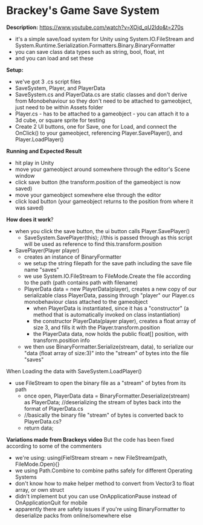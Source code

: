 # Brackey's Game Save System

**Description:**
https://www.youtube.com/watch?v=XOjd_qU2Ido&t=270s
- it's a simple save/load system for Unity using System.IO.FileStream and System.Runtime.Serialization.Formatters.Binary.BinaryFormatter
- you can save class data types such as string, bool, float, int
- and you can load and set these

**Setup:**
- we've got 3 .cs script files
- SaveSystem, Player, and PlayerData
- SaveSystem.cs and PlayerData.cs are static classes and don't derive from Monobehaviour so they don't need to be attached to gameobject, just need to be within Assets folder
- Player.cs - has to be attached to a gameobject - you can attach it to a 3d cube, or square sprite for testing
- Create 2 UI buttons, one for Save, one for Load, and connect the OnClick() to your gameobject, referencing Player.SavePlayer(), and Player.LoadPlayer()

**Running and Expected Result**
- hit play in Unity
- move your gameobject around somewhere through the editor's Scene window
- click save button (the transform.position of the gameobject is now saved)
- move your gameobject somewhere else through the editor
- click load button (your gameobject returns to the position from where it was saved)

**How does it work**?
- when you click the save button, the ui button calls Player.SavePlayer()
  -  SaveSystem.SavePlayer(this); //this is passed through as this script will be used as reference to find this.transform.position
- SavePlayer(Player player)
  -  creates an instance of BinaryFormatter
  -  we setup the string filepath for the save path including the save file name "saves"
  -  we use System.IO.FileStream to FileMode.Create the file according to the path (path contains path with filename)
    - PlayerData data = new PlayerData(player), creates a new copy of our serializable class PlayerData, passing through "player" our Player.cs monobehaviour class attached to the gameobject
      - when PlayerData is instantiated, since it has a "constructor"  (a method that is automatically invoked on class instantiation)
      - the constructor PlayerData(player player), creates a float array of size 3, and fills it with the Player.transform.position
      - the PlayerData data, now holds the public float[] position, with transform.position info
    - we then use BinaryFormatter.Serialize(stream, data), to serialize our "data (float array of size:3)" into the "stream" of bytes into the file "saves"

When Loading the data with SaveSystem.LoadPlayer()
- use FileStream to open the binary file as a "stream" of bytes from its path
  - once open, PlayerData data = BinaryFormatter.Deserialize(stream) as PlayerData; //deserializing the stream of bytes back into the format of PlayerData.cs
  - //basically the binary file "stream" of bytes is converted back to PlayerData.cs?
  - return data;



**Variations made from Brackeys video**
But the code has been fixed according to some of the commenters
- we're using: using(FielStream stream = new FileStream(path, FileMode.Open){}
- we using Path.Combine to combine paths safely for different Operating Systems
- don't know how to make helper method to convert from Vector3 to float array, or own struct
- didn't implement but you can use OnApplicationPause instead of OnApplicationQuit for mobile
- apparently there are safety issues if you're using BinaryFormatter to deserialize packs from online/somewhere else

